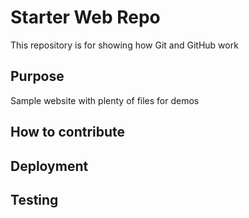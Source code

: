# Starter Web Repo

This repository is for showing how Git and GitHub work

## Purpose

Sample website with plenty of files for demos

## How to contribute

## Deployment

## Testing